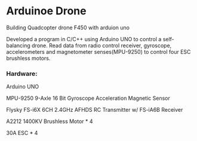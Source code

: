 # Arduinoe Drone
Building Quadcopter drone F450 with arduion uno 

Developed a program in C/C++ using Arduino UNO to control a self-balancing drone.
Read data from radio control receiver, gyroscope, accelerometers and magnetometer
senses(MPU-9250) to control four ESC brushless motors.

### Hardware:
  Arduino UNO
  
  MPU-9250 9-Axle 16 Bit Gyroscope Acceleration Magnetic Sensor 
  
  Flysky FS-i6X 6CH 2.4GHz AFHDS RC Transmitter w/ FS-iA6B Receiver
  
  A2212 1400KV Brushless Motor * 4 
  
  30A ESC  * 4  


